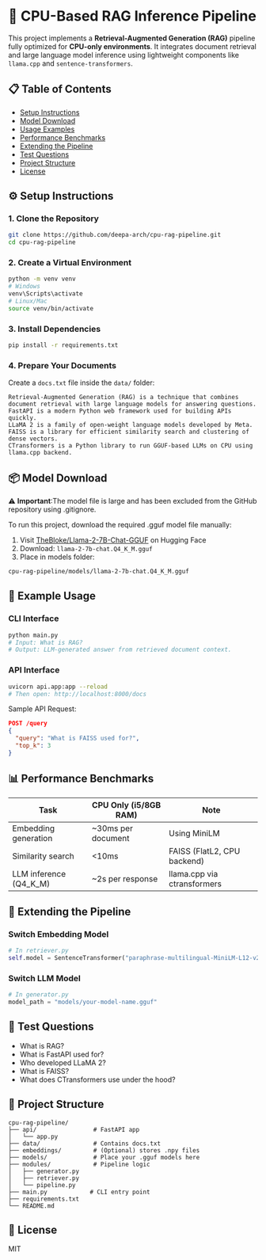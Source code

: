 # 🧠 CPU-Based RAG Inference Pipeline

This project implements a **Retrieval-Augmented Generation (RAG)** pipeline fully optimized for **CPU-only environments**. It integrates document retrieval and large language model inference using lightweight components like `llama.cpp` and `sentence-transformers`.

## 📋 Table of Contents
- [Setup Instructions](#️-setup-instructions)
- [Model Download](#-model-download)
- [Usage Examples](#-example-usage)
- [Performance Benchmarks](#-performance-benchmarks)
- [Extending the Pipeline](#-extending-the-pipeline)
- [Test Questions](#-test-questions)
- [Project Structure](#-project-structure)
- [License](#-license)

## ⚙️ Setup Instructions

### 1. Clone the Repository
```bash
git clone https://github.com/deepa-arch/cpu-rag-pipeline.git
cd cpu-rag-pipeline
```

### 2. Create a Virtual Environment
```bash
python -m venv venv
# Windows
venv\Scripts\activate
# Linux/Mac
source venv/bin/activate
```

### 3. Install Dependencies
```bash
pip install -r requirements.txt
```

### 4. Prepare Your Documents
Create a `docs.txt` file inside the `data/` folder:
```text
Retrieval-Augmented Generation (RAG) is a technique that combines document retrieval with large language models for answering questions.
FastAPI is a modern Python web framework used for building APIs quickly.
LLaMA 2 is a family of open-weight language models developed by Meta.
FAISS is a library for efficient similarity search and clustering of dense vectors.
CTransformers is a Python library to run GGUF-based LLMs on CPU using llama.cpp backend.
```

## 📦 Model Download

⚠️ **Important**:The model file is large and has been excluded from the GitHub repository using .gitignore.

To run this project, download the required .gguf model file manually:

1. Visit [TheBloke/Llama-2-7B-Chat-GGUF](https://huggingface.co/TheBloke/Llama-2-7B-Chat-GGUF) on Hugging Face
2. Download: `llama-2-7b-chat.Q4_K_M.gguf`
3. Place in models folder:
```bash
cpu-rag-pipeline/models/llama-2-7b-chat.Q4_K_M.gguf
```

## 🚀 Example Usage

### CLI Interface
```bash
python main.py
# Input: What is RAG?
# Output: LLM-generated answer from retrieved document context.
```

### API Interface
```bash
uvicorn api.app:app --reload
# Then open: http://localhost:8000/docs
```

Sample API Request:
```json
POST /query
{
  "query": "What is FAISS used for?",
  "top_k": 3
}
```

## 📊 Performance Benchmarks

| Task | CPU Only (i5/8GB RAM) | Note |
|------|----------------------|------|
| Embedding generation | ~30ms per document | Using MiniLM |
| Similarity search | <10ms | FAISS (FlatL2, CPU backend) |
| LLM inference (Q4_K_M) | ~2s per response | llama.cpp via ctransformers |

## 🔧 Extending the Pipeline

### Switch Embedding Model
```python
# In retriever.py
self.model = SentenceTransformer("paraphrase-multilingual-MiniLM-L12-v2")
```

### Switch LLM Model
```python
# In generator.py
model_path = "models/your-model-name.gguf"
```

## 🧪 Test Questions
- What is RAG?
- What is FastAPI used for?
- Who developed LLaMA 2?
- What is FAISS?
- What does CTransformers use under the hood?

## 📁 Project Structure
```
cpu-rag-pipeline/
├── api/                # FastAPI app
│   └── app.py
├── data/               # Contains docs.txt
├── embeddings/         # (Optional) stores .npy files
├── models/             # Place your .gguf models here
├── modules/            # Pipeline logic
│   ├── generator.py
│   ├── retriever.py
│   └── pipeline.py
├── main.py            # CLI entry point
├── requirements.txt
└── README.md
```

## 📄 License
MIT
